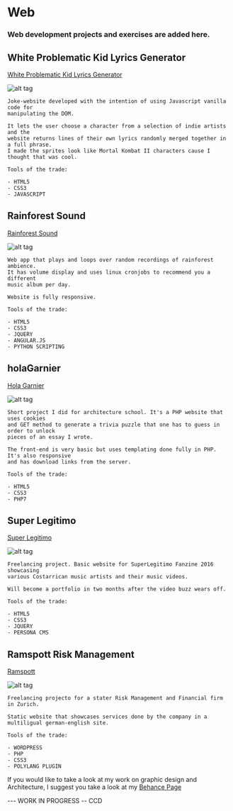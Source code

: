 # Web 
<h3> Web development projects and exercises are added here.</h3>

<h2> White Problematic Kid Lyrics Generator </h2>
<a href="http://whiteproblematickid-lyricsgenerator.com">White Problematic Kid Lyrics Generator</a>

![alt tag](http://i.imgur.com/0Cu0Pdj.png)

	Joke-website developed with the intention of using Javascript vanilla code for 
	manipulating the DOM.

	It lets the user choose a character from a selection of indie artists and the
	website returns lines of their own lyrics randomly merged together in a full phrase.
	I made the sprites look like Mortal Kombat II characters cause I thought that was cool.

	Tools of the trade:

	- HTML5
	- CSS3
	- JAVASCRIPT	


<h2> Rainforest Sound </h2> 
<a href="http://www.rainforestsound.com">Rainforest Sound</a>

![alt tag](http://i.imgur.com/WH9Ou7t.png)

	Web app that plays and loops over random recordings of rainforest ambience. 
	It has volume display and uses linux cronjobs to recommend you a different
	music album per day.

	Website is fully responsive.

	Tools of the trade:

	- HTML5
	- CSS3
	- JQUERY
	- ANGULAR.JS
	- PYTHON SCRIPTING



<h2> holaGarnier </h2> 
<a href="http://holagarnier.xyz">Hola Garnier</a>

![alt tag](http://i.imgur.com/iFFkBaq.png)

	Short project I did for architecture school. It's a PHP website that uses cookies
	and GET method to generate a trivia puzzle that one has to guess in order to unlock 
	pieces of an essay I wrote.

	The front-end is very basic but uses templating done fully in PHP. It's also responsive 
	and has download links from the server.

	Tools of the trade:

	- HTML5
	- CSS3
	- PHP7

<h2> Super Legitimo </h2> 
<a href="http://superlegitimo.com">Super Legitimo</a>

![alt tag](http://i.imgur.com/9xnKKar.jpg)

	Freelancing project. Basic website for SuperLegitimo Fanzine 2016 showcasing 
	various Costarrican music artists and their music videos.

	Will become a portfolio in two months after the video buzz wears off.

	Tools of the trade:

	- HTML5
	- CSS3
	- JQUERY
	- PERSONA CMS

<h2> Ramspott Risk Management </h2> 
<a href="http://ramspott.com">Ramspott</a>

![alt tag](http://i.imgur.com/szOrDRZ.png)

	Freelancing projecto for a stater Risk Management and Financial firm in Zurich.

	Static website that showcases services done by the company in a multiligual german-english site.

	Tools of the trade:

	- WORDPRESS
	- PHP
	- CSS3
	- POLYLANG PLUGIN


If you would like to take a look at my work on graphic design and Architecture, I suggest
you take a look at my <a href="https://www.behance.net/andrralv">Behance Page</a>


--- WORK IN PROGRESS -- CCD
